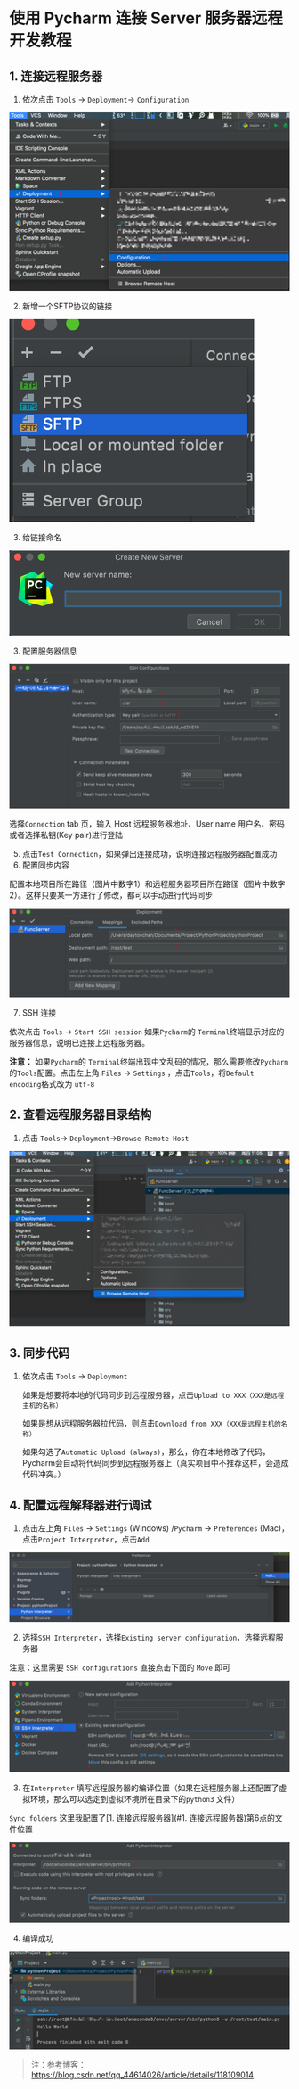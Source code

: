 # 使用 Pycharm 连接 Server 服务器远程开发教程

## 1. 连接远程服务器

1. 依次点击 `Tools` →  `Deployment`→ `Configuration`

![image-20230309104852013](./markdown-related-imgs/pycharm-remote-imgs/image-20230309104852013.png)

2. 新增一个SFTP协议的链接

![image-20230309104946497](./markdown-related-imgs/pycharm-remote-imgs/image-20230309104946497.png)

3. 给链接命名

![image-20230309112411142](./markdown-related-imgs/pycharm-remote-imgs/image-20230309112411142.png)

3. 配置服务器信息

![image-20230309105149484](./markdown-related-imgs/pycharm-remote-imgs/image-20230309105149484.png)

选择`Connection` tab 页，输入 Host 远程服务器地址、User name 用户名、密码或者选择私钥(Key pair)进行登陆

5. 点击`Test Connection`，如果弹出连接成功，说明连接远程服务器配置成功
6. 配置同步内容

配置本地项目所在路径（图片中数字1）和远程服务器项目所在路径（图片中数字2）。这样只要某一方进行了修改，都可以手动进行代码同步

![image-20230309105332977](./markdown-related-imgs/pycharm-remote-imgs/image-20230309105332977.png)

7. SSH 连接

依次点击 `Tools` → `Start SSH session`  如果`Pycharm`的 `Terminal`终端显示对应的服务器信息，说明已连接上远程服务器。

**注意：** 如果`Pycharm`的 `Terminal`终端出现中文乱码的情况，那么需要修改`Pycharm`的`Tools`配置。点击左上角 `Files` → `Settings` ，点击`Tools`，将`Default encoding`格式改为 `utf-8`



## 2. 查看远程服务器目录结构

1. 点击 `Tools`→ `Deployment`→`Browse Remote Host`

![image-20230309110615377](./markdown-related-imgs/pycharm-remote-imgs/image-20230309110615377.png)



## 3. 同步代码

1. 依次点击 `Tools` → `Deployment`

   如果是想要将本地的代码同步到远程服务器，点击`Upload to XXX（XXX是远程主机的名称）`

   如果是想从远程服务器拉代码，则点击`Download from XXX（XXX是远程主机的名称）`

   如果勾选了`Automatic Upload (always)`，那么，你在本地修改了代码，Pycharm会自动将代码同步到远程服务器上（真实项目中不推荐这样，会造成代码冲突。）



## 4. 配置远程解释器进行调试

1. 点击左上角 `Files` → `Settings` (Windows) /`Pycharm` → `Preferences` (Mac)，点击`Project Interpreter`，点击`Add`

![image-20230309112614118](./markdown-related-imgs/pycharm-remote-imgs/image-20230309112614118.png)

2. 选择`SSH Interpreter`，选择`Existing server configuration`，选择远程服务器

注意：这里需要 `SSH configurations` 直接点击下面的 `Move` 即可

![image-20230309112806125](./markdown-related-imgs/pycharm-remote-imgs/image-20230309112806125.png)

3. 在`Interpreter` 填写远程服务器的编译位置（如果在远程服务器上还配置了虚拟环境，那么可以选定到虚拟环境所在目录下的`python3` 文件）

`Sync folders` 这里我配置了[1. 连接远程服务器](#1. 连接远程服务器)第6点的文件位置

![image-20230309113157749](./markdown-related-imgs/pycharm-remote-imgs/image-20230309113157749.png)

4. 编译成功

![image-20230309113907386](./markdown-related-imgs/pycharm-remote-imgs/image-20230309113907386.png)



> 注：参考博客：https://blog.csdn.net/qq_44614026/article/details/118109014
